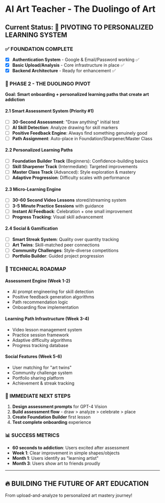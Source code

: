 # AI Art Teacher - The Duolingo of Art

## Current Status: 🔄 PIVOTING TO PERSONALIZED LEARNING SYSTEM

### ✅ FOUNDATION COMPLETE
- [x] **Authentication System** - Google & Email/Password working ✅
- [x] **Basic Upload/Analysis** - Core infrastructure in place ✅
- [x] **Backend Architecture** - Ready for enhancement ✅

### 🎯 PHASE 2 - THE DUOLINGO PIVOT
**Goal: Smart onboarding + personalized learning paths that create art addiction**

#### 2.1 Smart Assessment System (Priority #1)
- [ ] **30-Second Assessment**: "Draw anything" initial test
- [ ] **AI Skill Detection**: Analyze drawing for skill markers
- [ ] **Positive Feedback Engine**: Always find something genuinely good
- [ ] **Path Assignment**: Auto-place in Foundation/Sharpener/Master Class

#### 2.2 Personalized Learning Paths
- [ ] **Foundation Builder Track** (Beginners): Confidence-building basics
- [ ] **Skill Sharpener Track** (Intermediate): Targeted improvements  
- [ ] **Master Class Track** (Advanced): Style exploration & mastery
- [ ] **Adaptive Progression**: Difficulty scales with performance

#### 2.3 Micro-Learning Engine
- [ ] **30-60 Second Video Lessons** stored/streaming system
- [ ] **3-5 Minute Practice Sessions** with guidance
- [ ] **Instant AI Feedback**: Celebration + one small improvement
- [ ] **Progress Tracking**: Visual skill advancement

#### 2.4 Social & Gamification
- [ ] **Smart Streak System**: Quality over quantity tracking
- [ ] **Art Twins**: Skill-matched peer connections
- [ ] **Community Challenges**: Style-diverse competitions
- [ ] **Portfolio Builder**: Guided project progression

### 🔧 TECHNICAL ROADMAP

#### Assessment Engine (Week 1-2)
- AI prompt engineering for skill detection
- Positive feedback generation algorithms
- Path recommendation logic
- Onboarding flow implementation

#### Learning Path Infrastructure (Week 3-4)
- Video lesson management system
- Practice session framework
- Adaptive difficulty algorithms
- Progress tracking database

#### Social Features (Week 5-6)
- User matching for "art twins"
- Community challenge system
- Portfolio sharing platform
- Achievement & streak tracking

### 🚀 IMMEDIATE NEXT STEPS
1. **Design assessment prompts** for GPT-4 Vision
2. **Build assessment flow** - draw > analyze > celebrate > place
3. **Create Foundation Builder** first lesson
4. **Test complete onboarding** experience

### 📊 SUCCESS METRICS
- **60 seconds to addiction**: Users excited after assessment
- **Week 1**: Clear improvement in simple shapes/objects  
- **Month 1**: Users identify as "learning artist"
- **Month 3**: Users show art to friends proudly

---
## 🔥 BUILDING THE FUTURE OF ART EDUCATION
From upload-and-analyze to personalized art mastery journey!